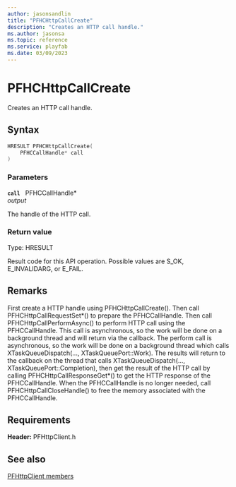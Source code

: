 ```yaml
---
author: jasonsandlin
title: "PFHCHttpCallCreate"
description: "Creates an HTTP call handle."
ms.author: jasonsa
ms.topic: reference
ms.service: playfab
ms.date: 03/09/2023
---
```


# PFHCHttpCallCreate  

Creates an HTTP call handle.  

## Syntax  
  
```cpp
HRESULT PFHCHttpCallCreate(  
    PFHCCallHandle* call  
)  
```  
  
### Parameters  
  
**`call`** &nbsp; PFHCCallHandle*  
*output*  
  
The handle of the HTTP call.  
  
  
### Return value
Type: HRESULT
  
Result code for this API operation. Possible values are S_OK, E_INVALIDARG, or E_FAIL.
  
## Remarks  
  
First create a HTTP handle using PFHCHttpCallCreate(). Then call PFHCHttpCallRequestSet*() to prepare the PFHCCallHandle. Then call PFHCHttpCallPerformAsync() to perform HTTP call using the PFHCCallHandle. This call is asynchronous, so the work will be done on a background thread and will return via the callback. The perform call is asynchronous, so the work will be done on a background thread which calls XTaskQueueDispatch(..., XTaskQueuePort::Work). The results will return to the callback on the thread that calls XTaskQueueDispatch(..., XTaskQueuePort::Completion), then get the result of the HTTP call by calling PFHCHttpCallResponseGet*() to get the HTTP response of the PFHCCallHandle. When the PFHCCallHandle is no longer needed, call PFHCHttpCallCloseHandle() to free the memory associated with the PFHCCallHandle.
  
## Requirements  
  
**Header:** PFHttpClient.h
  
## See also  
[PFHttpClient members](../pfhttpclient_members.md)  

  
  
